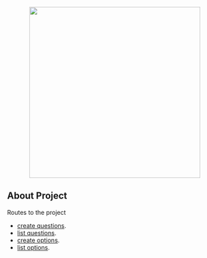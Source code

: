 <p align="center"><a href="https://laravel.com" target="_blank"><img src="https://raw.githubusercontent.com/laravel/art/master/logo-lockup/5%20SVG/2%20CMYK/1%20Full%20Color/laravel-logolockup-cmyk-red.svg" width="400"></a></p>

## About Project

Routes to the project

-   [create questions](/questions/create).
-   [list questions](/questions).
-   [create options](/options/create).
-   [list options](/options).
